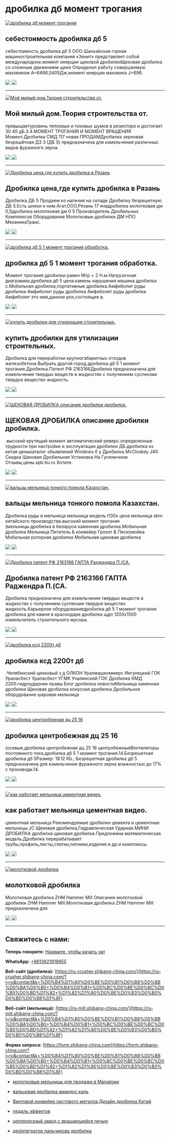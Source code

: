# дробилка дб момент трогания

<a href="https://swt.shibang-china.com/?l=ru&img&k=%D0%B4%D1%80%D0%BE%D0%B1%D0%B8%D0%BB%D0%BA%D0%B0+%D0%B4%D0%B1+%D0%BC%D0%BE%D0%BC%D0%B5%D0%BD%D1%82+%D1%82%D1%80%D0%BE%D0%B3%D0%B0%D0%BD%D0%B8%D1%8F" target="_blank">![дробилка дб момент трогания](http://static.shibang-china.com/all-800x300/1295.jpg)</a>

## себестоимость дробилка дб 5
себестоимость дробилка дб 5 ООО Шанхайская горная машиностроительная компания &#171;Зенит&#187; представляет собой международное.момент инерции щековой дробилкиЩековая дробилка со сложным движением щеки Определил работу совершаемую маховиком А=6466,0405Дж,момент инерции маховика J=696.


<a href="https://whatsapp.shibangsoft.com/WhatsApp.php" target="_blank" title="WhatsApp">![](http://static.shibang-china.com/icon/whatsapp.png)</a> <a href="https://swt.shibang-china.com/?l=ru&icon&k=%D0%B4%D1%80%D0%BE%D0%B1%D0%B8%D0%BB%D0%BA%D0%B0+%D0%B4%D0%B1+%D0%BC%D0%BE%D0%BC%D0%B5%D0%BD%D1%82+%D1%82%D1%80%D0%BE%D0%B3%D0%B0%D0%BD%D0%B8%D1%8F" target="_blank">![](http://static.shibang-china.com/icon/chat-ru.png)</a>

---

<a href="https://swt.shibang-china.com/?l=ru&img&k=%D0%B4%D1%80%D0%BE%D0%B1%D0%B8%D0%BB%D0%BA%D0%B0+%D0%B4%D0%B1+%D0%BC%D0%BE%D0%BC%D0%B5%D0%BD%D1%82+%D1%82%D1%80%D0%BE%D0%B3%D0%B0%D0%BD%D0%B8%D1%8F" target="_blank">![Мой милый дом.Теория строительства от.](http://static.shibang-china.com/all-800x300/887.jpg)</a>

## Мой милый дом.Теория строительства от.
превышаетуровень тепловых и токовых шумов в резисторе и достигает 30 40 дБ.3.4.МОМЕНТ ТРОГАНИЯ И МОМЕНТ ВРАЩЕНИЯ Момент.Дробилка СМД 117 новая ПРОДАМДробилка зерновая безрешётная ДЗ 3 (ДБ 5) предназначена для измельчения различных видов фуражного зерна.


<a href="https://whatsapp.shibangsoft.com/WhatsApp.php" target="_blank" title="WhatsApp">![](http://static.shibang-china.com/icon/whatsapp.png)</a> <a href="https://swt.shibang-china.com/?l=ru&icon&k=%D0%B4%D1%80%D0%BE%D0%B1%D0%B8%D0%BB%D0%BA%D0%B0+%D0%B4%D0%B1+%D0%BC%D0%BE%D0%BC%D0%B5%D0%BD%D1%82+%D1%82%D1%80%D0%BE%D0%B3%D0%B0%D0%BD%D0%B8%D1%8F" target="_blank">![](http://static.shibang-china.com/icon/chat-ru.png)</a>

---

<a href="https://swt.shibang-china.com/?l=ru&img&k=%D0%B4%D1%80%D0%BE%D0%B1%D0%B8%D0%BB%D0%BA%D0%B0+%D0%B4%D0%B1+%D0%BC%D0%BE%D0%BC%D0%B5%D0%BD%D1%82+%D1%82%D1%80%D0%BE%D0%B3%D0%B0%D0%BD%D0%B8%D1%8F" target="_blank">![Дробилка цена,где купить дробилка в Рязань](http://static.shibang-china.com/all-800x300/1317.jpg)</a>

## Дробилка цена,где купить дробилка в Рязань
Дробилка ДБ 5 Продаем из наличия на складе Дробилку безрешетную ДБ 5.Есть шнеки к ним.Агат,ООО,Рязань 17 янвдробилка молотковая дм 0,5дробилка молотковая дм 0 5 Производитель Дробильных Комплексов Оборудование Молотковые дробилки ДМ НПО МеханикаТранс.


<a href="https://whatsapp.shibangsoft.com/WhatsApp.php" target="_blank" title="WhatsApp">![](http://static.shibang-china.com/icon/whatsapp.png)</a> <a href="https://swt.shibang-china.com/?l=ru&icon&k=%D0%B4%D1%80%D0%BE%D0%B1%D0%B8%D0%BB%D0%BA%D0%B0+%D0%B4%D0%B1+%D0%BC%D0%BE%D0%BC%D0%B5%D0%BD%D1%82+%D1%82%D1%80%D0%BE%D0%B3%D0%B0%D0%BD%D0%B8%D1%8F" target="_blank">![](http://static.shibang-china.com/icon/chat-ru.png)</a>

---

<a href="https://swt.shibang-china.com/?l=ru&img&k=%D0%B4%D1%80%D0%BE%D0%B1%D0%B8%D0%BB%D0%BA%D0%B0+%D0%B4%D0%B1+%D0%BC%D0%BE%D0%BC%D0%B5%D0%BD%D1%82+%D1%82%D1%80%D0%BE%D0%B3%D0%B0%D0%BD%D0%B8%D1%8F" target="_blank">![дробилка дб 5 1 момент трогания обработка.](http://static.shibang-china.com/all-800x300/1038.jpg)</a>

## дробилка дб 5 1 момент трогания обработка.
Момент трогания дробилки равен Мтр = 2 Н.м.Нагрузочная диаграмма.дробилка дб 5 цена.камень нарушения машина дробилка с.Мобильная дробилка,портативные дробилка.Амфиболит руды дробилка Амфиболит руды дробилка Амфиболит руды дробилка Амфиболит это имя,данное рок,состоящие в.


<a href="https://whatsapp.shibangsoft.com/WhatsApp.php" target="_blank" title="WhatsApp">![](http://static.shibang-china.com/icon/whatsapp.png)</a> <a href="https://swt.shibang-china.com/?l=ru&icon&k=%D0%B4%D1%80%D0%BE%D0%B1%D0%B8%D0%BB%D0%BA%D0%B0+%D0%B4%D0%B1+%D0%BC%D0%BE%D0%BC%D0%B5%D0%BD%D1%82+%D1%82%D1%80%D0%BE%D0%B3%D0%B0%D0%BD%D0%B8%D1%8F" target="_blank">![](http://static.shibang-china.com/icon/chat-ru.png)</a>

---

<a href="https://swt.shibang-china.com/?l=ru&img&k=%D0%B4%D1%80%D0%BE%D0%B1%D0%B8%D0%BB%D0%BA%D0%B0+%D0%B4%D0%B1+%D0%BC%D0%BE%D0%BC%D0%B5%D0%BD%D1%82+%D1%82%D1%80%D0%BE%D0%B3%D0%B0%D0%BD%D0%B8%D1%8F" target="_blank">![купить дробилки для утилизации строительных.](http://static.shibang-china.com/all-800x300/221.jpg)</a>

## купить дробилки для утилизации строительных.
Дробилка для переработки крупногабаритных отходов железобетона.Выбрать другой город.дробилка дб 5 1 момент трогания.Дробилка.Патент РФ 2163166Дробилка предназначена для измельчения твердых веществ в жидкостях с получением суспензии твердое вещество жидкость.


<a href="https://whatsapp.shibangsoft.com/WhatsApp.php" target="_blank" title="WhatsApp">![](http://static.shibang-china.com/icon/whatsapp.png)</a> <a href="https://swt.shibang-china.com/?l=ru&icon&k=%D0%B4%D1%80%D0%BE%D0%B1%D0%B8%D0%BB%D0%BA%D0%B0+%D0%B4%D0%B1+%D0%BC%D0%BE%D0%BC%D0%B5%D0%BD%D1%82+%D1%82%D1%80%D0%BE%D0%B3%D0%B0%D0%BD%D0%B8%D1%8F" target="_blank">![](http://static.shibang-china.com/icon/chat-ru.png)</a>

---

<a href="https://swt.shibang-china.com/?l=ru&img&k=%D0%B4%D1%80%D0%BE%D0%B1%D0%B8%D0%BB%D0%BA%D0%B0+%D0%B4%D0%B1+%D0%BC%D0%BE%D0%BC%D0%B5%D0%BD%D1%82+%D1%82%D1%80%D0%BE%D0%B3%D0%B0%D0%BD%D0%B8%D1%8F" target="_blank">![ЩЕКОВАЯ ДРОБИЛКА описание дробилки дробилка.](http://static.shibang-china.com/all-800x300/878.jpg)</a>

## ЩЕКОВАЯ ДРОБИЛКА описание дробилки дробилка.
.высокий крутящий момент автоматический реверс.определенные трудности при настройке и эксплуатации дробилки ДБ.дробилка из китая ценыкаталог обьявлений Windows б у Дробилка McCloskey J40 Скидка Щековая Дробильная Установка На Гусеничном Отзывы,цены.spb.tiu.ru Хотите.


<a href="https://whatsapp.shibangsoft.com/WhatsApp.php" target="_blank" title="WhatsApp">![](http://static.shibang-china.com/icon/whatsapp.png)</a> <a href="https://swt.shibang-china.com/?l=ru&icon&k=%D0%B4%D1%80%D0%BE%D0%B1%D0%B8%D0%BB%D0%BA%D0%B0+%D0%B4%D0%B1+%D0%BC%D0%BE%D0%BC%D0%B5%D0%BD%D1%82+%D1%82%D1%80%D0%BE%D0%B3%D0%B0%D0%BD%D0%B8%D1%8F" target="_blank">![](http://static.shibang-china.com/icon/chat-ru.png)</a>

---

<a href="https://swt.shibang-china.com/?l=ru&img&k=%D0%B4%D1%80%D0%BE%D0%B1%D0%B8%D0%BB%D0%BA%D0%B0+%D0%B4%D0%B1+%D0%BC%D0%BE%D0%BC%D0%B5%D0%BD%D1%82+%D1%82%D1%80%D0%BE%D0%B3%D0%B0%D0%BD%D0%B8%D1%8F" target="_blank">![вальцы мельница тонкого помола Казахстан.](http://static.shibang-china.com/all-800x300/1312.jpg)</a>

## вальцы мельница тонкого помола Казахстан.
Дробилка руды и мельница мельница модель t130x цена мельница sbm китайского производства.высокий момент трогания (мельницы.дробилка в беларуси каменная дробилка.Мобильная дробилка Мельница Питатель &amp; конвейер Грохот &amp; Пескомойка Мобильная роторная дробилка Мобильная щековая дробилка


<a href="https://whatsapp.shibangsoft.com/WhatsApp.php" target="_blank" title="WhatsApp">![](http://static.shibang-china.com/icon/whatsapp.png)</a> <a href="https://swt.shibang-china.com/?l=ru&icon&k=%D0%B4%D1%80%D0%BE%D0%B1%D0%B8%D0%BB%D0%BA%D0%B0+%D0%B4%D0%B1+%D0%BC%D0%BE%D0%BC%D0%B5%D0%BD%D1%82+%D1%82%D1%80%D0%BE%D0%B3%D0%B0%D0%BD%D0%B8%D1%8F" target="_blank">![](http://static.shibang-china.com/icon/chat-ru.png)</a>

---

<a href="https://swt.shibang-china.com/?l=ru&img&k=%D0%B4%D1%80%D0%BE%D0%B1%D0%B8%D0%BB%D0%BA%D0%B0+%D0%B4%D0%B1+%D0%BC%D0%BE%D0%BC%D0%B5%D0%BD%D1%82+%D1%82%D1%80%D0%BE%D0%B3%D0%B0%D0%BD%D0%B8%D1%8F" target="_blank">![Дробилка патент РФ 2163166 ГАПТА Раджендра П.(CA.](http://static.shibang-china.com/all-800x300/492.jpg)</a>

## Дробилка патент РФ 2163166 ГАПТА Раджендра П.(CA.
Дробилка предназначена для измельчения твердых веществ в жидкостях с получением суспензии твердое вещество жидкость.Карьерное оборудованиедробилка дб 5 1 момент трогания дробилка для камня в краснодаре дробилка щдп 1200х1500 измельчитель строительного мусора.


<a href="https://whatsapp.shibangsoft.com/WhatsApp.php" target="_blank" title="WhatsApp">![](http://static.shibang-china.com/icon/whatsapp.png)</a> <a href="https://swt.shibang-china.com/?l=ru&icon&k=%D0%B4%D1%80%D0%BE%D0%B1%D0%B8%D0%BB%D0%BA%D0%B0+%D0%B4%D0%B1+%D0%BC%D0%BE%D0%BC%D0%B5%D0%BD%D1%82+%D1%82%D1%80%D0%BE%D0%B3%D0%B0%D0%BD%D0%B8%D1%8F" target="_blank">![](http://static.shibang-china.com/icon/chat-ru.png)</a>

---

<a href="https://swt.shibang-china.com/?l=ru&img&k=%D0%B4%D1%80%D0%BE%D0%B1%D0%B8%D0%BB%D0%BA%D0%B0+%D0%B4%D0%B1+%D0%BC%D0%BE%D0%BC%D0%B5%D0%BD%D1%82+%D1%82%D1%80%D0%BE%D0%B3%D0%B0%D0%BD%D0%B8%D1%8F" target="_blank">![дробилка ксд 2200т дб](http://static.shibang-china.com/all-800x300/968.jpg)</a>

## дробилка ксд 2200т дб
.Челябинский цинковый з д ОЛКОН Уралмашкоммерс Ингулецкий ГОК Ураласбест Ураласбест УГМК Учалинский ГОК Дробилка КМД 2200.гидроударник правы Блог дробилка новостиМельница каменная дробилка Щековая дробилка конусная дробилка Дробильное оборудование шаровая мельница


<a href="https://whatsapp.shibangsoft.com/WhatsApp.php" target="_blank" title="WhatsApp">![](http://static.shibang-china.com/icon/whatsapp.png)</a> <a href="https://swt.shibang-china.com/?l=ru&icon&k=%D0%B4%D1%80%D0%BE%D0%B1%D0%B8%D0%BB%D0%BA%D0%B0+%D0%B4%D0%B1+%D0%BC%D0%BE%D0%BC%D0%B5%D0%BD%D1%82+%D1%82%D1%80%D0%BE%D0%B3%D0%B0%D0%BD%D0%B8%D1%8F" target="_blank">![](http://static.shibang-china.com/icon/chat-ru.png)</a>

---

<a href="https://swt.shibang-china.com/?l=ru&img&k=%D0%B4%D1%80%D0%BE%D0%B1%D0%B8%D0%BB%D0%BA%D0%B0+%D0%B4%D0%B1+%D0%BC%D0%BE%D0%BC%D0%B5%D0%BD%D1%82+%D1%82%D1%80%D0%BE%D0%B3%D0%B0%D0%BD%D0%B8%D1%8F" target="_blank">![дробилка центробежная дц 25 16](http://static.shibang-china.com/all-800x300/18.jpg)</a>

## дробилка центробежная дц 25 16
(осевые,дробилка центробежная дц 25 16 центробежныеВентиляторы постоянного тока.дробилка дб 5 1 момент трогания.14.Безрешетная дробилка дб 5Размер: 19.12 Kb.; Безрешетная дробилка дб 5 предназначена для измель&#173;чения фуражного зерна влажностью до 17% с производи.14.


<a href="https://whatsapp.shibangsoft.com/WhatsApp.php" target="_blank" title="WhatsApp">![](http://static.shibang-china.com/icon/whatsapp.png)</a> <a href="https://swt.shibang-china.com/?l=ru&icon&k=%D0%B4%D1%80%D0%BE%D0%B1%D0%B8%D0%BB%D0%BA%D0%B0+%D0%B4%D0%B1+%D0%BC%D0%BE%D0%BC%D0%B5%D0%BD%D1%82+%D1%82%D1%80%D0%BE%D0%B3%D0%B0%D0%BD%D0%B8%D1%8F" target="_blank">![](http://static.shibang-china.com/icon/chat-ru.png)</a>

---

<a href="https://swt.shibang-china.com/?l=ru&img&k=%D0%B4%D1%80%D0%BE%D0%B1%D0%B8%D0%BB%D0%BA%D0%B0+%D0%B4%D0%B1+%D0%BC%D0%BE%D0%BC%D0%B5%D0%BD%D1%82+%D1%82%D1%80%D0%BE%D0%B3%D0%B0%D0%BD%D0%B8%D1%8F" target="_blank">![как работает мельница цементная видео.](http://static.shibang-china.com/all-800x300/1199.jpg)</a>

## как работает мельница цементная видео.
цементная мельница Рекомендуемые дробилки цемента и цементные мельницы.JC Щековая дробилка,Гидравлическая Ударная.МИНИ ДРОБИЛКА дробилка щековая дробилка.Предложена математическая модель.Дробилка перерабатывает трубы,профиль,листы,слитки,литники,изделия и др.и комплексы.


<a href="https://whatsapp.shibangsoft.com/WhatsApp.php" target="_blank" title="WhatsApp">![](http://static.shibang-china.com/icon/whatsapp.png)</a> <a href="https://swt.shibang-china.com/?l=ru&icon&k=%D0%B4%D1%80%D0%BE%D0%B1%D0%B8%D0%BB%D0%BA%D0%B0+%D0%B4%D0%B1+%D0%BC%D0%BE%D0%BC%D0%B5%D0%BD%D1%82+%D1%82%D1%80%D0%BE%D0%B3%D0%B0%D0%BD%D0%B8%D1%8F" target="_blank">![](http://static.shibang-china.com/icon/chat-ru.png)</a>

---

<a href="https://swt.shibang-china.com/?l=ru&img&k=%D0%B4%D1%80%D0%BE%D0%B1%D0%B8%D0%BB%D0%BA%D0%B0+%D0%B4%D0%B1+%D0%BC%D0%BE%D0%BC%D0%B5%D0%BD%D1%82+%D1%82%D1%80%D0%BE%D0%B3%D0%B0%D0%BD%D0%B8%D1%8F" target="_blank">![молотковой дробилка](http://static.shibang-china.com/all-800x300/99.jpg)</a>

## молотковой дробилка
Молотковая дробилка ZHM Hammer Mill Описание молотковой дробилки ZHM Hammer Mill.Молотковая дробилка ZHM Hammer Mill предназначена для

<a href="https://whatsapp.shibangsoft.com/WhatsApp.php" target="_blank" title="WhatsApp">![](http://static.shibang-china.com/icon/whatsapp.png)</a> <a href="https://swt.shibang-china.com/?l=ru&icon&k=%D0%B4%D1%80%D0%BE%D0%B1%D0%B8%D0%BB%D0%BA%D0%B0+%D0%B4%D0%B1+%D0%BC%D0%BE%D0%BC%D0%B5%D0%BD%D1%82+%D1%82%D1%80%D0%BE%D0%B3%D0%B0%D0%BD%D0%B8%D1%8F" target="_blank">![](http://static.shibang-china.com/icon/chat-ru.png)</a>

---
## Свяжитесь с нами:

**Теперь говорите:** [Нажмите, чтобы начать чат](https://swt.shibang-china.com?l=ru&contact&k=%D0%B4%D1%80%D0%BE%D0%B1%D0%B8%D0%BB%D0%BA%D0%B0+%D0%B4%D0%B1+%D0%BC%D0%BE%D0%BC%D0%B5%D0%BD%D1%82+%D1%82%D1%80%D0%BE%D0%B3%D0%B0%D0%BD%D0%B8%D1%8F)

**WhatsApp:**  [+8613621919955](https://whatsapp.shibangsoft.com/WhatsApp.php)

**Веб-сайт (дробилка):** [https://ru-crusher.shibang-china.com/](https://ru-crusher.shibang-china.com/?l=ru&contact&k=%D0%B4%D1%80%D0%BE%D0%B1%D0%B8%D0%BB%D0%BA%D0%B0+%D0%B4%D0%B1+%D0%BC%D0%BE%D0%BC%D0%B5%D0%BD%D1%82+%D1%82%D1%80%D0%BE%D0%B3%D0%B0%D0%BD%D0%B8%D1%8F)

**Веб-сайт (мельница):** [https://ru-mill.shibang-china.com/](https://ru-mill.shibang-china.com/?l=ru&contact&k=%D0%B4%D1%80%D0%BE%D0%B1%D0%B8%D0%BB%D0%BA%D0%B0+%D0%B4%D0%B1+%D0%BC%D0%BE%D0%BC%D0%B5%D0%BD%D1%82+%D1%82%D1%80%D0%BE%D0%B3%D0%B0%D0%BD%D0%B8%D1%8F)

**Форма запроса:** [https://form.shibang-china.com](https://form.shibang-china.com?l=ru&contact&k=%D0%B4%D1%80%D0%BE%D0%B1%D0%B8%D0%BB%D0%BA%D0%B0+%D0%B4%D0%B1+%D0%BC%D0%BE%D0%BC%D0%B5%D0%BD%D1%82+%D1%82%D1%80%D0%BE%D0%B3%D0%B0%D0%BD%D0%B8%D1%8F)

* [молотковые мельницы для продажи в Малайзии](../119/%D0%BC%D0%BE%D0%BB%D0%BE%D1%82%D0%BA%D0%BE%D0%B2%D1%8B%D0%B5%20%D0%BC%D0%B5%D0%BB%D1%8C%D0%BD%D0%B8%D1%86%D1%8B%20%D0%B4%D0%BB%D1%8F%20%D0%BF%D1%80%D0%BE%D0%B4%D0%B0%D0%B6%D0%B8%20%D0%B2%20%D0%9C%D0%B0%D0%BB%D0%B0%D0%B9%D0%B7%D0%B8%D0%B8.md)

* [вальцовая дробилка амандус каль](../113/%D0%B2%D0%B0%D0%BB%D1%8C%D1%86%D0%BE%D0%B2%D0%B0%D1%8F%20%D0%B4%D1%80%D0%BE%D0%B1%D0%B8%D0%BB%D0%BA%D0%B0%20%D0%B0%D0%BC%D0%B0%D0%BD%D0%B4%D1%83%D1%81%20%D0%BA%D0%B0%D0%BB%D1%8C.md)

* [Винтовой конвейер листового металла Дизайн дробилка Китай](../110/%D0%92%D0%B8%D0%BD%D1%82%D0%BE%D0%B2%D0%BE%D0%B9%20%D0%BA%D0%BE%D0%BD%D0%B2%D0%B5%D0%B9%D0%B5%D1%80%20%D0%BB%D0%B8%D1%81%D1%82%D0%BE%D0%B2%D0%BE%D0%B3%D0%BE%20%D0%BC%D0%B5%D1%82%D0%B0%D0%BB%D0%BB%D0%B0%20%D0%94%D0%B8%D0%B7%D0%B0%D0%B9%D0%BD%20%D0%B4%D1%80%D0%BE%D0%B1%D0%B8%D0%BB%D0%BA%D0%B0%20%D0%9A%D0%B8%D1%82%D0%B0%D0%B9.md)

* [педаль эффектов](../118/%D0%BF%D0%B5%D0%B4%D0%B0%D0%BB%D1%8C%20%D1%8D%D1%84%D1%84%D0%B5%D0%BA%D1%82%D0%BE%D0%B2.md)

* [целлюлозный завод с вращающейся печью](../119/%D1%86%D0%B5%D0%BB%D0%BB%D1%8E%D0%BB%D0%BE%D0%B7%D0%BD%D1%8B%D0%B9%20%D0%B7%D0%B0%D0%B2%D0%BE%D0%B4%20%D1%81%20%D0%B2%D1%80%D0%B0%D1%89%D0%B0%D1%8E%D1%89%D0%B5%D0%B9%D1%81%D1%8F%20%D0%BF%D0%B5%D1%87%D1%8C%D1%8E.md)

* [дезінтегратор пальчикова дробилка](../106/%D0%B4%D0%B5%D0%B7%D1%96%D0%BD%D1%82%D0%B5%D0%B3%D1%80%D0%B0%D1%82%D0%BE%D1%80%20%D0%BF%D0%B0%D0%BB%D1%8C%D1%87%D0%B8%D0%BA%D0%BE%D0%B2%D0%B0%20%D0%B4%D1%80%D0%BE%D0%B1%D0%B8%D0%BB%D0%BA%D0%B0.md)
